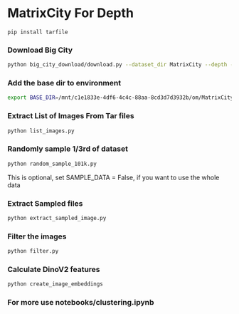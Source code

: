 # MatrixCity For Depth 

```
pip install tarfile
```
### Download Big City
```bash
python big_city_download/download.py --dataset_dir MatrixCity --depth --rgb          
```
### Add the base dir to environment
```bash
export BASE_DIR=/mnt/c1e1833e-4df6-4c4c-88aa-8cd3d7d3932b/om/MatrixCity/MatrixCity
```
### Extract List of Images From Tar files
```bash
python list_images.py
```

### Randomly sample 1/3rd of dataset
```bash
python random_sample_101k.py 
```
This is optional, 
set SAMPLE_DATA = False, if you want to use the whole data 

### Extract Sampled files
```bash
python extract_sampled_image.py
```

### Filter the images
```bash
python filter.py
```

### Calculate DinoV2 features
```bash
python create_image_embeddings
```

### For more use notebooks/clustering.ipynb

